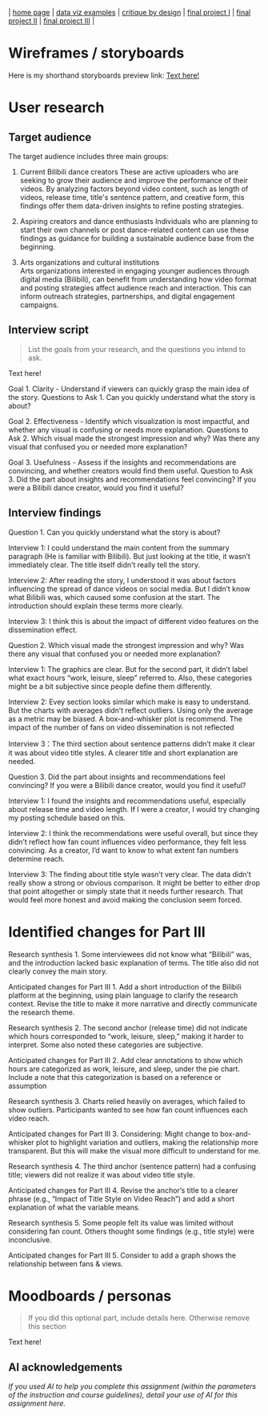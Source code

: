 | [home page](https://cmustudent.github.io/tswd-portfolio-templates/) | [data viz examples](dataviz-examples) | [critique by design](critique-by-design) | [final project I](final-project-part-one) | [final project II](final-project-part-two) | [final project III](final-project-part-three) |

# Wireframes / storyboards
Here is my shorthand storyboards preview link:
[Text here!](https://preview.shorthand.com/2ybFcNFYiOCcM50Q)

# User research 

## Target audience
The target audience includes three main groups:  

1. Current Bilibili dance creators
These are active uploaders who are seeking to grow their audience and improve the performance of their videos. By analyzing factors beyond video content, such as length of videos, release time, title's sentence pattern, and creative form, this findings offer them data-driven insights to refine posting strategies.  

2. Aspiring creators and dance enthusiasts 
Individuals who are planning to start their own channels or post dance-related content can use these findings as guidance for building a sustainable audience base from the beginning.  

3. Arts organizations and cultural institutions  
Arts organizations interested in engaging younger audiences through digital media (Bilibili), can benefit from understanding how video format and posting strategies affect audience reach and interaction. This can inform outreach strategies, partnerships, and digital engagement campaigns.


## Interview script
> List the goals from your research, and the questions you intend to ask. 

Text here!

Goal 1. Clarity - Understand if viewers can quickly grasp the main idea of the story.
Questions to Ask 1. Can you quickly understand what the story is about?

Goal 2. Effectiveness - Identify which visualization is most impactful, and whether any visual is confusing or needs more explanation.
Questions to Ask 2. Which visual made the strongest impression and why? Was there any visual that confused you or needed more explanation?

Goal 3. Usefulness - Assess if the insights and recommendations are convincing, and whether creators would find them useful.
Question to Ask 3. Did the part about insights and recommendations feel convincing? If you were a Bilibili dance creator, would you find it useful?


## Interview findings

Question 1. Can you quickly understand what the story is about?

Interview 1: I could understand the main content from the summary paragraph (He is familiar with Bilibili). But just looking at the title, it wasn’t immediately clear. The title itself didn’t really tell the story.

Interview 2: After reading the story, I understood it was about factors influencing the spread of dance videos on social media. But I didn’t know what Bilibili was, which caused some confusion at the start. The introduction should explain these terms more clearly.

Interview 3: I think this is about the impact of different video features on the dissemination effect. 


Question 2. Which visual made the strongest impression and why? Was there any visual that confused you or needed more explanation?

Interview 1: The graphics are clear. But for the second part, it didn’t label what exact hours “work, leisure, sleep” referred to. Also, these categories might be a bit subjective since people define them differently.

Interview 2: Evey section looks similar which make is easy to understand. But the charts with averages didn’t reflect outliers. Using only the average as a metric may be biased. A box-and-whisker plot is recommend. The impact of the number of fans on video dissemination is not reflected

Interview 3：The third section about sentence patterns didn’t make it clear it was about video title styles. A clearer title and short explanation are needed.


Question 3. Did the part about insights and recommendations feel convincing? If you were a Bilibili dance creator, would you find it useful?

Interview 1: I found the insights and recommendations useful, especially about release time and video length. If I were a creator, I would try changing my posting schedule based on this.

Interview 2: I think the recommendations were useful overall, but since they didn’t reflect how fan count influences video performance, they felt less convincing. As a creator, I’d want to know to what extent fan numbers determine reach.

Interview 3: The finding about title style wasn’t very clear. The data didn’t really show a strong or obvious comparison. It might be better to either drop that point altogether or simply state that it needs further research. That would feel more honest and avoid making the conclusion seem forced.



# Identified changes for Part III

Research synthesis 1. Some interviewees did not know what “Bilibili” was, and the introduction lacked basic explanation of terms. The title also did not clearly convey the main story.  

Anticipated changes for Part III 1. Add a short introduction of the Bilibili platform at the beginning, using plain language to clarify the research context. Revise the title to make it more narrative and directly communicate the research theme.                                 

Research synthesis 2. The second anchor (release time) did not indicate which hours corresponded to “work, leisure, sleep,” making it harder to interpret. Some also noted these categories are subjective.  

Anticipated changes for Part III 2. Add clear annotations to show which hours are categorized as work, leisure, and sleep, under the pie chart. Include a note that this categorization is based on a reference or assumption


Research synthesis 3. Charts relied heavily on averages, which failed to show outliers. Participants wanted to see how fan count influences each video reach.   

Anticipated changes for Part III 3. Considering: Might change to box-and-whisker plot to highlight variation and outliers, making the relationship more transparent. But this will make the visual more difficult to understand for me.


Research synthesis 4. The third anchor (sentence pattern) had a confusing title; viewers did not realize it was about video title style.

Anticipated changes for Part III 4. Revise the anchor’s title to a clearer phrase (e.g., “Impact of Title Style on Video Reach”) and add a short explanation of what the variable means.


Research synthesis 5. Some people felt its value was limited without considering fan count. Others thought some findings (e.g., title style) were inconclusive.

Anticipated changes for Part III 5. Consider to add a graph shows the relationship between fans & views.


# Moodboards / personas
> If you did this optional part, include details here.  Otherwise remove this section

Text here!

## AI acknowledgements
_If you used AI to help you complete this assignment (within the parameters of the instruction and course guidelines), detail your use of AI for this assignment here._

